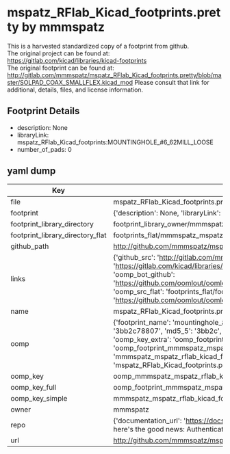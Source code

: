 # mspatz_RFlab_Kicad_footprints.pretty by mmmspatz  
This is a harvested standardized copy of a footprint from github.  
The original project can be found at:  
https://gitlab.com/kicad/libraries/kicad-footprints  
The original footprint can be found at:
http://gitlab.com/mmmspatz/mspatz_RFlab_Kicad_footprints.pretty/blob/master/SOLPAD_COAX_SMALLFLEX.kicad_mod
Please consult that link for additional, details, files, and license information.  
## Footprint Details
* description: None  
* libraryLink: mspatz_RFlab_Kicad_footprints:MOUNTINGHOLE_#6_62MILL_LOOSE  
* number_of_pads: 0  
## yaml dump  
| Key | Value |  
| --- | --- |  
| file | mspatz_RFlab_Kicad_footprints.pretty/MOUNTINGHOLE_#6_62MILL_LOOSE.kicad_mod |  
| footprint | {'description': None, 'libraryLink': 'mspatz_RFlab_Kicad_footprints:MOUNTINGHOLE_#6_62MILL_LOOSE', 'number_of_pads': 0} |  
| footprint_library_directory | footprint_library_owner/mmmspatz_mspatz_RFlab_Kicad_footprints.pretty |  
| footprint_library_directory_flat | footprints_flat/mmmspatz_mspatz_rflab_kicad_footprints_mountinghole_#6_62mill_loose/working |  
| github_path | http://github.com/mmmspatz/mspatz_RFlab_Kicad_footprints.pretty/blob/master/MOUNTINGHOLE_#6_62MILL_LOOSE.kicad_mod |  
| links | {'github_src': 'http://gitlab.com/mmmspatz/mspatz_RFlab_Kicad_footprints.pretty/blob/master/SOLPAD_COAX_SMALLFLEX.kicad_mod', 'github_src_repo': 'https://gitlab.com/kicad/libraries/kicad-footprints', 'oomp_bot': 'footprints/mmmspatz_mspatz_rflab_kicad_footprints_mountinghole_#6_62mill_loose/working', 'oomp_bot_github': 'https://github.com/oomlout/oomlout_oomp_footprint_bot/tree/main/footprints/mmmspatz_mspatz_rflab_kicad_footprints_mountinghole_#6_62mill_loose/working', 'oomp_src_flat': 'footprints_flat/footprints_flat/mmmspatz_mspatz_rflab_kicad_footprints_mountinghole_#6_62mill_loose/working', 'oomp_src_flat_github': 'https://github.com/oomlout/oomlout_oomp_footprint_src/tree/main/footprints_flat/mmmspatz_mspatz_rflab_kicad_footprints_mountinghole_#6_62mill_loose/working'} |  
| name | mspatz_RFlab_Kicad_footprints.pretty |  
| oomp | {'footprint_name': 'mountinghole_#6_62mill_loose', 'library_name': 'mspatz_rflab_kicad_footprints', 'md5': '3bb2c788078a8de1f8d1f7acc1096524', 'md5_10': '3bb2c78807', 'md5_5': '3bb2c', 'md5_6': '3bb2c7', 'oomp_key': 'oomp_mmmspatz_mspatz_rflab_kicad_footprints_mountinghole_#6_62mill_loose', 'oomp_key_extra': 'oomp_footprint_mmmspatz_mspatz_rflab_kicad_footprints_mountinghole_#6_62mill_loose', 'oomp_key_full': 'oomp_footprint_mmmspatz_mspatz_rflab_kicad_footprints_mountinghole_#6_62mill_loose_3bb2c7', 'oomp_key_simple': 'mmmspatz_mspatz_rflab_kicad_footprints_mountinghole_#6_62mill_loose', 'original_filename': 'mspatz_RFlab_Kicad_footprints.pretty/MOUNTINGHOLE_#6_62MILL_LOOSE.kicad_mod', 'owner_name': 'mmmspatz'} |  
| oomp_key | oomp_mmmspatz_mspatz_rflab_kicad_footprints_mountinghole_#6_62mill_loose |  
| oomp_key_full | oomp_footprint_mmmspatz_mspatz_rflab_kicad_footprints_mountinghole_#6_62mill_loose |  
| oomp_key_simple | mmmspatz_mspatz_rflab_kicad_footprints_mountinghole_#6_62mill_loose |  
| owner | mmmspatz |  
| repo | {'documentation_url': 'https://docs.github.com/rest/overview/resources-in-the-rest-api#rate-limiting', 'message': "API rate limit exceeded for 84.66.173.59. (But here's the good news: Authenticated requests get a higher rate limit. Check out the documentation for more details.)"} |  
| url | http://github.com/mmmspatz/mspatz_RFlab_Kicad_footprints.pretty |  

